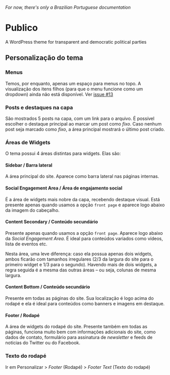 *For now, there's only a Brazilian Portuguese documentation*

# Publico
A WordPress theme for transparent and democratic political parties

## Personalização do tema
### Menus
Temos, por enquanto, apenas um espaço para menus no topo. A visualização dos itens filhos (para que o menu funcione como um dropdown) ainda não está disponível. Ver [issue #13](https://github.com/campanhacompleta/publico/issues/13)

### Posts e destaques na capa
São mostrados 5 posts na capa, com um link para o arquivo. É possível escolher o destaque principal ao marcar um post como *fixo*. Caso nenhum post seja marcado como *fixo*, a área principal mostrará o último post criado.

### Áreas de Widgets
O tema possui 4 áreas distintas para widgets. Elas são:

#### Sidebar / Barra lateral
A área principal do site. Aparece como barra lateral nas páginas internas.

#### Social Engagement Area / Área de engajamento social
É a área de widgets mais nobre da capa, recebendo destaque visual. Está presente apenas quando usamos a opção `front page` e aparece logo abaixo da imagem do cabeçalho.

#### Content Secondary / Conteúdo secundário
Presente apenas quando usamos a opção `front page`. Aparece logo abaixo da *Social Engagement Area*. É ideal para conteúdos variados como vídeos, lista de eventos etc.

Nesta área, uma leve diferença: caso ela possua apenas dois widgets, ambos ficarão com tamanhos irregulares (2/3 da largura do site para o primeiro widget e 1/3 para o segundo). Havendo mais de dois widgets, a regra seguida é a mesma das outras áreas – ou seja, colunas de mesma largura.

#### Content Bottom / Conteúdo secundário
Presente em todas as páginas do site. Sua localização é logo acima do rodapé e ela é ideal para conteúdos como banners e imagens em destaque.

#### Footer / Rodapé
A área de widgets do rodapé do site. Presente também em todas as páginas, funciona muito bem com informações adicionais do site, como dados de contato, formulário para assinatura de *newsletter* e feeds de notícias do Twitter ou do Facebook.

### Texto do rodapé
Ir em Personalizar > *Footer* (Rodapé) > *Footer Text* (Texto do rodapé)

